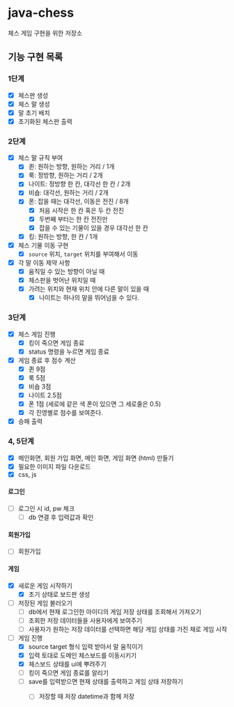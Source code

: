 # java-chess
체스 게임 구현을 위한 저장소

## 기능 구현 목록
### 1단계
- [x] 체스판 생성
- [x] 체스 말 생성
- [x] 말 초기 배치
- [x] 초기화된 체스판 출력

### 2단계
- [x] 체스 말 규칙 부여
    - [x] 퀸: 원하는 방향, 원하는 거리 / 1개
    - [x] 룩: 정방향, 원하는 거리 / 2개
    - [x] 나이트: 정방향 한 칸, 대각선 한 칸 / 2개
    - [x] 비숍: 대각선, 원하는 거리 / 2개
    - [x] 폰: 잡을 때는 대각선, 이동은 전진 / 8개
        - [x] 처음 시작은 한 칸 혹은 두 칸 전진
        - [x] 두번째 부터는 한 칸 전진만
        - [x] 잡을 수 있는 기물이 있을 경우 대각선 한 칸
    - [x] 킹: 원하는 방향, 한 칸 / 1개
- [x] 체스 기물 이동 구현
    - [x] `source` 위치, `target` 위치를 부여해서 이동
- [x] 각 말 이동 제약 사항
  - [x] 움직일 수 있는 방향이 아닐 때
  - [x] 체스판을 벗어난 위치일 때
  - [x] 가려는 위치와 현재 위치 안에 다른 말이 있을 때
    - [x] 나이트는 하나의 말을 뛰어넘을 수 있다.

### 3단계
- [x] 체스 게임 진행
    - [x] 킹이 죽으면 게임 종료
    - [x] status 명령을 누르면 게임 종료
- [x] 게임 종료 후 점수 계산
    - [x] 퀸 9점
    - [x] 룩 5점
    - [x] 비숍 3점
    - [x] 나이트 2.5점
    - [x] 폰 1점 (세로에 같은 색 폰이 있으면 그 세로줄은 0.5)
    - [x] 각 진영별로 점수를 보여준다.
- [x] 승패 출력

### 4, 5단계
- [x] 메인화면, 회원 가입 화면, 메인 화면, 게임 화면 (html) 만들기
- [x] 필요한 이미지 파일 다운로드
- [x] css, js 
  
#### 로그인
- [ ] 로그인 시 id, pw 체크
  - [ ] db 연결 후 입력값과 확인
  
#### 회원가입
- [ ] 회원가입

#### 게임
- [x] 새로운 게임 시작하기
  - [x] 초기 상태로 보드판 생성

- [ ] 저장된 게임 불러오기
  - [ ] db에서 현재 로그인한 아이디의 게임 저장 상태를 조회해서 가져오기
  - [ ] 조회한 저장 데이터들을 사용자에게 보여주기
  - [ ] 사용자가 원하는 저장 데이터를 선택하면 해당 게임 상태를 가진 채로 게임 시작
  
- [ ] 게임 진행
  - [x] source target 형식 입력 받아서 말 움직이기
  - [x] 입력 토대로 도메인 체스보드를 이동시키기
  - [x] 체스보드 상태를 ui에 뿌려주기
  - [ ] 킹이 죽으면 게임 종료를 알리기
  - [ ] save를 입력받으면 현재 상태를 출력하고 게임 상태 저장하기
    - [ ] 저장할 때 저장 datetime과 함께 저장
  